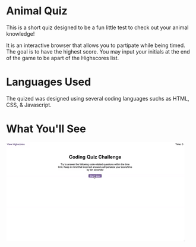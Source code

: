 # Animal Quiz

This is a short quiz designed to be a fun little test to check out your animal knowledge! 

It is an interactive browser that allows you to partipate while being timed. The goal is to have the highest score. You may input your initials at the end of the game to be apart of the Highscores list.


# Languages Used

The quized was designed using several coding languages suchs as HTML, CSS, & Javascript.

# What You'll See

![](./images/04-web-apis-homework-demo.gif)
